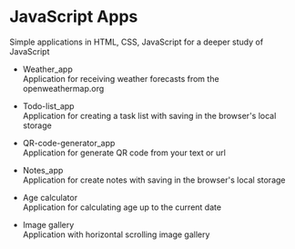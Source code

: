 # JavaScript Apps

Simple applications in HTML, CSS, JavaScript for a deeper study of JavaScript

- Weather_app  
  Application for receiving weather forecasts from the openweathermap.org

- Todo-list_app  
  Application for creating a task list with saving in the browser's local storage

- QR-code-generator_app  
  Application for generate QR code from your text or url

- Notes_app  
  Application for create notes with saving in the browser's local storage

- Age calculator  
  Application for calculating age up to the current date

- Image gallery  
  Application with horizontal scrolling image gallery
